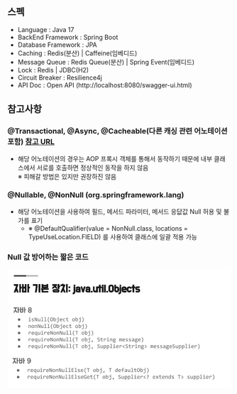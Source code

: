 ## 스펙

- Language : Java 17
- BackEnd Framework : Spring Boot
- Database Framework : JPA
- Caching : Redis(분산) | Caffeine(임베디드)
- Message Queue : Redis Queue(분산) | Spring Event(임베디드)
- Lock : Redis | JDBC(H2)
- Circuit Breaker : Resilience4j
- API Doc : Open API (http://localhost:8080/swagger-ui.html)

## 참고사항

### @Transactional, @Async, @Cacheable(다른 캐싱 관련 어노테이션 포함) [참고 URL](https://www.notion.so/Transactional-e8dcb4e3ab514ea4a3a196fce51ad4cc)

- 해당 어노테이션의 경우는 AOP 프록시 객체를 통해서 동작하기 때문에 내부 클래스에서 서로를 호출하면 정상적인 동작을 하지 않음 <br>
  ※ 피해갈 방법은 있지만 권장하진 않음

### @Nullable, @NonNull (org.springframework.lang)

- 해당 어노테이션을 사용하여 필드, 메서드 파라미터, 메서드 응닶값 Null 허용 및 불가를 표기
  - ※ @DefaultQualifier(value = NonNull.class, locations = TypeUseLocation.FIELD) 를 사용하여 클래스에 일괄 적용 가능

### Null 값 방어하는 짧은 코드

![img.png](doc/image/img.png)

